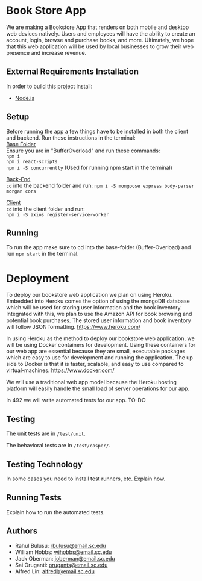 # Book Store App 
We are making a Bookstore App that renders on both mobile and desktop web devices natively. Users and employees will have the ability to create an account, login, browse and purchase books, and more. Ultimately, we hope that this web application will be used by local businesses to grow their web presence and increase revenue.  

## External Requirements Installation
In order to build this project install:
* [Node.js](https://nodejs.org/en/)

## Setup
Before running the app a few things have to be installed in both the client and backend. Run these instructions in the terminal:  
<u>Base Folder</u>  
Ensure you are in "BufferOverload" and run these commands:  
`npm i`  
`npm i react-scripts`  
`npm i -S concurrently` (Used for running npm start in the terminal)  

<u>Back-End</u>  
`cd` into the backend folder and run:
`npm i -S mongoose express body-parser morgan cors`  

<u>Client</u>  
`cd` into the client folder and run:  
`npm i -S axios register-service-worker`  

## Running
To run the app make sure to cd into the base-folder (Buffer-Overload) and run `npm start` in the terminal.

# Deployment
To deploy our bookstore web application we plan on using Heroku. Embedded into Heroku comes the option of using the mongoDB database which will be used for storing user information and the book inventory. Integrated with this, we plan to use the Amazon API for book browsing and potential book purchases. The stored user information and book inventory will follow JSON formatting. https://www.heroku.com/

In using Heroku as the method to deploy our bookstore web application, we will be using Docker containers for development. Using these containers for our web app are essential because they are small, executable packages which are easy to use for development and running the application. The up side to Docker is that it is faster, scalable, and easy to use compared to virtual-machines. https://www.docker.com/

We will use a traditional web app model because the Heroku hosting platform will easily handle the small load of server operations for our app.


In 492 we will write automated tests for our app. TO-DO
## Testing
The unit tests are in `/test/unit`.

The behavioral tests are in `/test/casper/`.

## Testing Technology

In some cases you need to install test runners, etc. Explain how.

## Running Tests

Explain how to run the automated tests.

## Authors
* Rahul Bulusu: rbulusu@email.sc.edu
* William Hobbs: wihobbs@email.sc.edu
* Jack Oberman: joberman@email.sc.edu 
* Sai Oruganti: orugants@email.sc.edu
* Alfred Lin: alfredl@email.sc.edu
